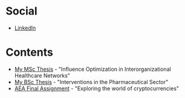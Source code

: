 <script type="text/javascript" src="https://platform.linkedin.com/badges/js/profile.js" async defer></script>

# Social
- [LinkedIn](https://www.linkedin.com/in/joost-bouten)

# Contents

- [My MSc Thesis](https://joostbouten.github.io/mscthesis.pdf) - "Influence Optimization in Interorganizational Healthcare Networks"					 
- [My BSc Thesis](https://joostbouten.github.io/bscthesis.pdf) - "Interventions in the Pharmaceutical Sector"
- [AEA Final Assignment](https://joostbouten.github.io/AEA_Joost_Twan.html) - "Exploring the world of cryptocurrencies" 
